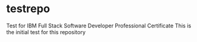 # testrepo
Test for IBM Full Stack Software Developer Professional Certificate
This is the initial test for this repository
